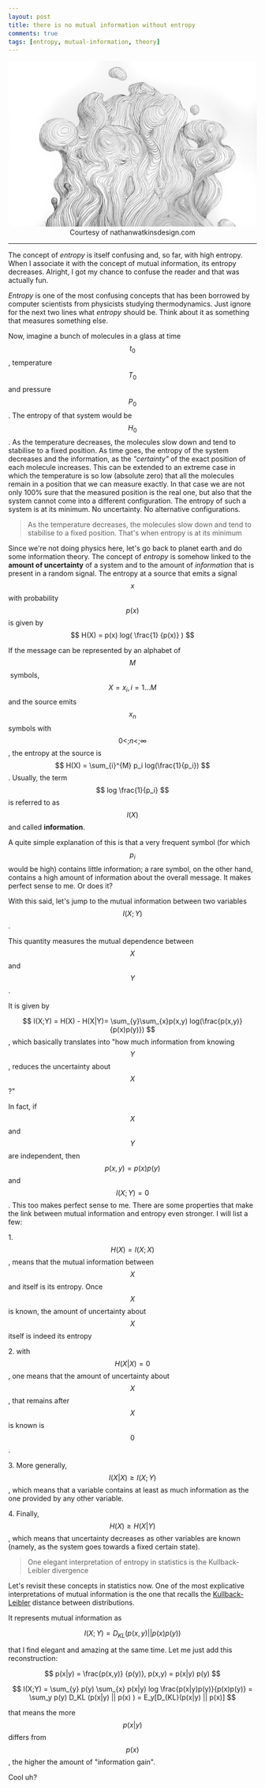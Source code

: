 ```yaml
---
layout: post
title: there is no mutual information without entropy
comments: true
tags: [entropy, mutual-information, theory]
---
```


<center>
<img src="/img/img_posts/entropy.jpg" />
</center>

<center>
Courtesy of nathanwatkinsdesign.com
</center>

---
The concept of _entropy_ is itself confusing and, so far, with high entropy.
When I associate it with the concept of mutual information, its entropy
decreases. Alright, I got my chance to confuse the reader and that was
actually fun. 


_Entropy_ is one of the most confusing concepts that has been
borrowed by computer scientists from physicists studying thermodynamics. 
Just ignore for the next two lines what _entropy_ should be. Think about it as
something that measures something else. 

Now, imagine a bunch of molecules in a glass at time $$ t_0 $$, temperature $$ T_0 $$ and pressure $$ P_0 $$. The entropy of that system would be $$H_0 $$. 
As the temperature decreases, the molecules slow down
and tend to stabilise to a fixed position. As time goes, the entropy of the
system decreases and the information, as the _"certainty"_ of the exact
position of each molecule increases. This can be extended to an extreme case
in which the temperature is so low (absolute zero) that all the molecules
remain in a position that we can measure exactly. In that case we are not only
100% sure that the measured position is the real one, but also that the system
cannot come into a different configuration. The entropy of such a system is at
its minimum. No uncertainty. No alternative configurations.

> As the temperature decreases, the molecules slow down and tend to stabilise to a fixed position. That's when entropy is at its minimum

Since we're not doing physics here, let's go back to planet earth and do some information theory.
The concept of _entropy_ is somehow linked to the **amount of uncertainty** of a system and to the amount of _information_ that is present in a random signal. 
The entropy at a source that emits a signal $$x$$ with probability $$p(x)$$ is given by
$$ H(X) = p(x) log( \frac{1} {p(x)} ) $$ 

If the message can be represented by an alphabet of $$ M $$  symbols,  
$$ X = {x_i}, i = 1 \dots M $$ 
and the source emits  $$ x_n $$ symbols with $$ 0 \lt; n \lt; \infty $$, the entropy at
the source is 
$$ H(X) = \sum_{i}^{M} p_i log(\frac{1}{p_i}) $$. 
Usually, the term $$ log \frac{1}{p_i} $$ is referred to as $$ I(X) $$ and called
**information**. 

A quite simple explanation of this is that a very frequent symbol (for which $$ p_i $$ would be high) contains little information; a rare symbol, on the other hand, contains a high amount of information about the overall message. 
It makes perfect sense to me. Or does it? 

With this said, let's jump to the mutual information between two variables $$ I(X;Y) $$. 

This quantity measures the mutual dependence between $$ X$$ and $$ Y$$. 

It is given by

$$ I(X;Y) = H(X) - H(X|Y)= \sum_{y}\sum_{x}p(x,y) log(\frac{p(x,y)}{p(x)p(y)}) $$, 
which basically translates into "how much information from knowing $$Y$$, reduces the uncertainty about $$X$$?" 

In fact, if $$X $$ and $$Y $$ are independent, then $$ p(x,y) = p(x)p(y) $$ and $$I(X;Y) = 0 $$. This too makes perfect sense to me. There are some properties that make the
link between mutual information and entropy even stronger. I will list a few:

1\. $$H(X) = I(X;X)$$, means that the mutual information between $$X $$ and itself
is its entropy. Once $$X$$ is known, the amount of uncertainty about $$X$$ itself
is indeed its entropy 

2\. with $$H(X|X) = 0 $$, one means that the amount of uncertainty about 
$$X $$, that remains after $$X$$ is known is $$ 0 $$. 

3\. More generally, 
$$I(X|X) \ge I(X;Y)$$, 
which means that a variable contains at least as much information as the one provided 
by any other variable.

4\. 
Finally, $$ H(X) \ge H(X|Y) $$, which means that uncertainty decreases as other variables are known (namely, as the system goes towards a fixed certain state). 

> One elegant interpretation of entropy in statistics is the Kullback-Leibler divergence

Let's revisit these concepts in statistics now. 
One of the most explicative interpretations of mutual information is the one that recalls the [Kullback-Leibler](http://en.wikipedia.org/wiki/Kullback%E2%80%93Leibler_divergence "Kullback-Leibler divergence" ) distance between distributions. 

It represents mutual information as 

$$ I(X;Y) = D_{KL} (p(x,y) || p(x) p(y)) $$

that I find elegant and amazing at the same time. Let me just add this reconstruction: 

$$ p(x|y) = \frac{p(x,y)} {p(y)}, p(x,y) = p(x|y) p(y) $$ 

$$ I(X;Y) = \sum_{y} p(y) \sum_{x} p(x|y) log \frac{p(x|y)p(y)}{p(x)p(y)} = \sum_y p(y) D_KL (p(x|y) || p(x) ) = E_y[D_{KL}(p(x|y) || p(x)] $$ 

that means the more 
$$ p(x|y) $$ 
differs from 
$$ p(x) $$, 
the higher the amount of "information gain". 

Cool uh?
